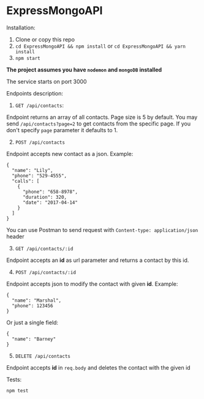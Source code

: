 # ExpressMongoAPI

Installation:

1. Clone or copy this repo
2. `cd ExpressMongoAPI && npm install` or `cd ExpressMongoAPI && yarn install`
3. `npm start`

**The project assumes you have `nodemon` and `mongoDB` installed**

The service starts on port 3000

Endpoints description:

1. `GET /api/contacts`:

Endpoint returns an array of all contacts. Page size is 5 by default. You may send `/api/contacts?page=2` to get contacts from the specific page. If you don't specify `page` parameter it defaults to 1.

2. `POST /api/contacts`

Endpoint accepts new contact as a json. Example:

    {
      "name": "Lily",
      "phone": "529-4555",
      "calls": [
        {
          "phone": "658-8978",
          "duration": 320,
          "date": "2017-04-14"
        }
      ]
    }

You can use Postman to send request with `Content-type: application/json` header

3. `GET /api/contacts/:id`

Endpoint accepts an **id** as url parameter and returns a contact by this id. 

4. `POST /api/contacts/:id`

Endpoint accepts json to modify the contact with given **id**. Example:

    {
      "name": "Marshal",
      "phone": 123456
    }

Or just a single field:

    {
      "name": "Barney"
    }

5. `DELETE /api/contacts`

Endpoint accepts **id** in `req.body` and deletes the contact with the given id

Tests:

`npm test`
